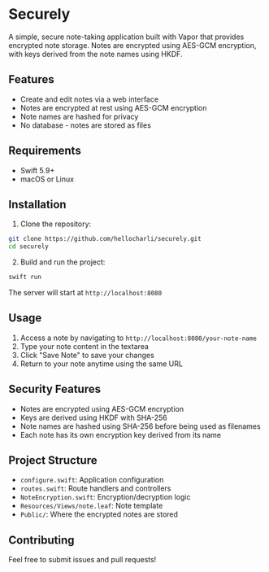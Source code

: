 # Securely

A simple, secure note-taking application built with Vapor that provides encrypted note storage. Notes are encrypted using AES-GCM encryption, with keys derived from the note names using HKDF.

## Features

- Create and edit notes via a web interface
- Notes are encrypted at rest using AES-GCM encryption
- Note names are hashed for privacy
- No database - notes are stored as files

## Requirements

- Swift 5.9+
- macOS or Linux

## Installation

1. Clone the repository:
```bash
git clone https://github.com/hellocharli/securely.git
cd securely
```

2. Build and run the project:
```bash
swift run
```

The server will start at `http://localhost:8080`

## Usage

1. Access a note by navigating to `http://localhost:8080/your-note-name`
2. Type your note content in the textarea
3. Click "Save Note" to save your changes
4. Return to your note anytime using the same URL

## Security Features

- Notes are encrypted using AES-GCM encryption
- Keys are derived using HKDF with SHA-256
- Note names are hashed using SHA-256 before being used as filenames
- Each note has its own encryption key derived from its name

## Project Structure

- `configure.swift`: Application configuration
- `routes.swift`: Route handlers and controllers
- `NoteEncryption.swift`: Encryption/decryption logic
- `Resources/Views/note.leaf`: Note template
- `Public/`: Where the encrypted notes are stored

## Contributing

Feel free to submit issues and pull requests!
